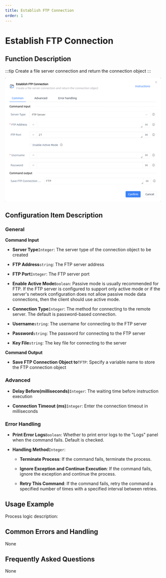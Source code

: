 ```yaml
---
title: Establish FTP Connection
order: 1
---
```


# Establish FTP Connection

## Function Description

:::tip 
Create a file server connection and return the connection object
:::

![Establish FTP Connection](../../../assets/Establish%20FTP%20Connection_command.png)

## Configuration Item Description

### General

**Command Input**

- **Server Type**`Integer`: The server type of the connection object to be created

- **FTP Address**`string`: The FTP server address

- **FTP Port**`Integer`: The FTP server port

- **Enable Active Mode**`Boolean`: Passive mode is usually recommended for FTP. If the FTP server is configured to support only active mode or if the server's network configuration does not allow passive mode data connections, then the client should use active mode.

- **Connection Type**`Integer`: The method for connecting to the remote server. The default is password-based connection.

- **Username**`string`: The username for connecting to the FTP server

- **Password**`string`: The password for connecting to the FTP server

- **Key File**`string`: The key file for connecting to the server


**Command Output**

- **Save FTP Connection Object to**`TFTP`: Specify a variable name to store the FTP connection object

### Advanced

- **Delay Before(milliseconds)**`Integer`: The waiting time before instruction execution

- **Connection Timeout (ms)**`Integer`: Enter the connection timeout in milliseconds

### Error Handling

- **Print Error Logs**`Boolean`: Whether to print error logs to the "Logs" panel when the command fails. Default is checked. 

- **Handling Method**`Integer`:

    - **Terminate Process**: If the command fails, terminate the process.

    - **Ignore Exception and Continue Execution**: If the command fails, ignore the exception and continue the process.

    - **Retry This Command**: If the command fails, retry the command a specified number of times with a specified interval between retries.

## Usage Example

Process logic description:

## Common Errors and Handling

None

## Frequently Asked Questions

None

